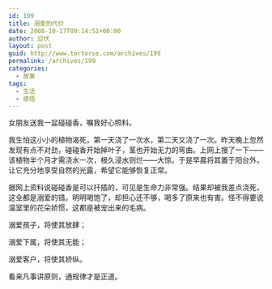 ```yaml
---
id: 199
title: 溺爱的代价
date: 2008-10-17T09:14:51+00:00
author: 愆伏
layout: post
guid: http://www.tortorse.com/archives/199
permalink: /archives/199
categories:
  - 故事
tags:
  - 生活
  - 感悟
---
```

女朋友送我一盆碰碰香，嘱我好心照料。

我生怕这小小的植物渴死，第一天浇了一次水，第二天又浇了一次。昨天晚上忽然发现有点不对劲，碰碰香开始掉叶子，茎也开始无力的弯曲。上网上搜了一下——该植物半个月才需浇水一次，根久浸水则烂——大惊。于是早晨将其置于阳台外，让它充分地享受自然的光露，希望它能够恢复正常。

据网上资料说碰碰香是可以扦插的，可见是生命力非常强。结果却被我差点浇死，这全都是溺爱的错。明明喝饱了，却担心还不够，喝多了原来也有害。怪不得要说温室里的花朵娇惯，这都是被宠出来的毛病。

溺爱孩子，将使其放肆；
  
溺爱下属，将使其无能；
  
溺爱客户，将使其娇纵。

看来凡事讲原则，通规律才是正道。